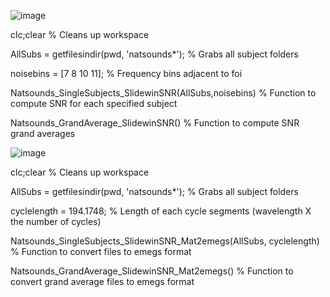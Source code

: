 ![image](https://user-images.githubusercontent.com/89857713/197606713-5f0788dc-446e-4208-8f49-f039788ddc49.png)

clc;clear % Cleans up workspace

AllSubs = getfilesindir(pwd, 'natsounds*'); % Grabs all subject folders

noisebins = [7 8 10 11]; % Frequency bins adjacent to foi

Natsounds_SingleSubjects_SlidewinSNR(AllSubs,noisebins) % Function to compute SNR for each specified subject

Natsounds_GrandAverage_SlidewinSNR() % Function to compute SNR grand averages


![image](https://user-images.githubusercontent.com/89857713/197607602-7e7cf8ab-f65c-4d6c-80c7-8bec792bb671.png)

clc;clear % Cleans up workspace

AllSubs = getfilesindir(pwd, 'natsounds*'); % Grabs all subject folders

cyclelength = 194.1748; % Length of each cycle segments (wavelength X the number of cycles)

Natsounds_SingleSubjects_SlidewinSNR_Mat2emegs(AllSubs, cyclelength) % Function to convert files to emegs format

Natsounds_GrandAverage_SlidewinSNR_Mat2emegs() % Function to convert grand average files to emegs format
